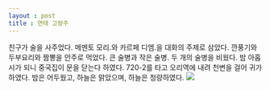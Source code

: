 ```yaml
---
layout : post
title : 연태 고량주
---
```

친구가 술을 사주었다. 메멘토 모리.와 카르페 디엠.을 대화의 주제로 삼았다.
깐풍기와 두부요리와 짬뽕을 안주로 먹었다. 큰 술병과 작은 술병. 두 개의 술병을 비웠다.
밤 아홉 시가 되니 중국집이 문을 닫는다 하였다.
720-2를 타고 오리역에 내려 천변을 걸어 귀가하였다. 밤은 어두웠고, 하늘은 맑았으며,
하늘은 청량하였다.
<img src="https://jokekipple.files.wordpress.com/2020/09/20200903_185504.jpg">
